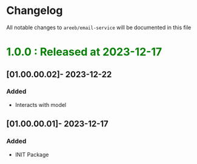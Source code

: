 # Changelog

All notable changes to `areeb/email-service` will be documented in this file

# <font color="green">1.0.0 : **Released at 2023-12-17**</font>

## [01.00.00.02]- 2023-12-22
### Added
- Interacts with model

## [01.00.00.01]- 2023-12-17
### Added
- INIT Package
